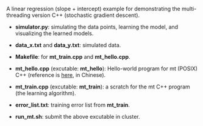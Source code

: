 A linear regression (slope + intercept) example for demonstrating the multi-threading version C++ (stochastic gradient descent).

* **simulator.py**: simulating the data points, learning the model, and visualizing the learned models.

* **data_x.txt** and **data_y.txt**: simulated data.

* **Makefile**: for **mt_train.cpp** and **mt_hello.cpp**.

* **mt_hello.cpp** (excutable: **mt_hello**): Hello-world program for mt (POSIX) C++ (reference is [here](http://www.runoob.com/cplusplus/cpp-multithreading.html), in Chinese).

* **mt_train.cpp** (excutable: **mt_train**): a scratch for the mt C++ program (the learning algorithm).

* **error_list.txt**: training error list from **mt_train**.

* **run_mt.sh**: submit the above excutable in cluster.

